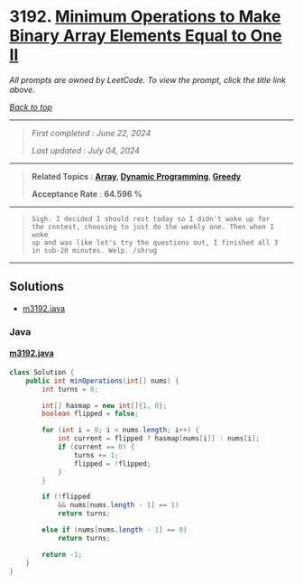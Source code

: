 # 3192. [Minimum Operations to Make Binary Array Elements Equal to One II](<https://leetcode.com/problems/minimum-operations-to-make-binary-array-elements-equal-to-one-ii>)

*All prompts are owned by LeetCode. To view the prompt, click the title link above.*

*[Back to top](<../README.md>)*

------

> *First completed : June 22, 2024*
>
> *Last updated : July 04, 2024*

------

> **Related Topics** : **[Array](<by_topic/Array.md>), [Dynamic Programming](<by_topic/Dynamic Programming.md>), [Greedy](<by_topic/Greedy.md>)**
>
> **Acceptance Rate** : **64.596 %**

------

> ```
> Sigh. I decided I should rest today so I didn't wake up for 
> the contest, choosing to just do the weekly one. Then when I woke 
> up and was like let's try the questions out, I finished all 3 
> in sub-20 minutes. Welp. /shrug 
> ```

------

## Solutions

- [m3192.java](<../my-submissions/m3192.java>)
### Java
#### [m3192.java](<../my-submissions/m3192.java>)
```Java
class Solution {
    public int minOperations(int[] nums) {
        int turns = 0;

        int[] hasmap = new int[]{1, 0};
        boolean flipped = false;

        for (int i = 0; i < nums.length; i++) {
            int current = flipped ? hasmap[nums[i]] : nums[i];
            if (current == 0) {
                turns += 1;
                flipped = !flipped;
            }
        }

        if (!flipped
            && nums[nums.length - 1] == 1)
            return turns;

        else if (nums[nums.length - 1] == 0)
            return turns;

        return -1;   
    }
}
```

